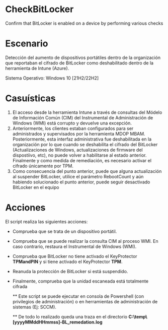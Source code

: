# CheckBitLocker
Confirm that BitLocker is enabled on a device by performing various checks

# Escenario
Detección del aumento de dispositivos portátiles dentro de la organización que reportaban el cifrado de BitLocker como deshabilitado dentro de la herramienta de Intune (Azure).

Sistema Operativo: Windows 10 [21H2/22H2]

# Casuísticas
1. El acceso desde la herramienta Intune a través de consultas del Módelo de Información Común (CIM) del Instrumental de Administración de Windows (WMI) está corrupto y devuelve una excepción.
2. Anteriormente, los clientes estaban configurados para ser administrados y supervisados por la herramienta MDOP MBAM.
   Posteriormente, esta interfaz administrativa fue deshabilitada en la organización por lo que cuando se deshabilita el cifrado del BitLocker (Actualizaciones de Windows, actualizaciones de firmware del dispostiivo, etc), no puede volver a habilitarse al estado anterior.
   Finalmente y como medida de remediación, es necesario activar el cifrado únicamente por TPM.
3. Como consecuencia del punto anterior, puede que alguna actualización al suspender BitLocker, utilice el parámetro RebootCount y aún habiendo solucionado el punto anterior, puede seguir desactivado BitLocker en el equipo

# Acciones
El script realiza las siguientes acciones:
- Comprueba que se trata de un dispositivo portátil.
- Comprueba que se puede realizar la consulta CIM al proceso WMI. En caso contrario, restaura el Instrumental de Windows (WMI).
- Comprueba que BitLocker no tiene activado el KeyProtector **TPMandPIN** y si tiene activado el KeyProtector **TPM**.
- Reanuda la protección de BitLocker si está suspendido.
- Finalmente, comprueba que la unidad escaneada está totalmente cifrada

  ** Este script se puede ejecutar en consola de Powershell (con privilegios de administración) o en herramientas de administración de sistemas (Ej: SCCM).

  ** De todo lo realizado queda una traza en el directorio **C:\temp\\[yyyyMMddHHmmss]-BL_remedation.log**

  
